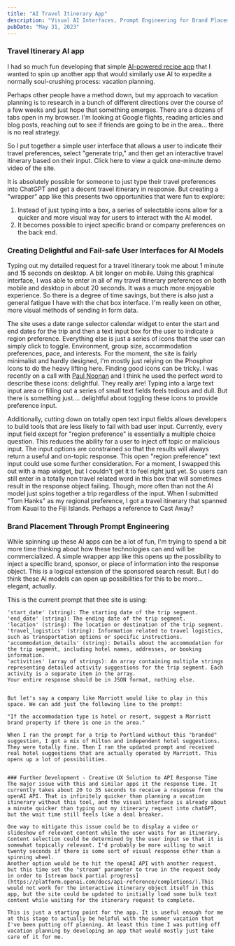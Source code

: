 ```yaml
---
title: "AI Travel Itinerary App"
description: "Visual AI Interfaces, Prompt Engineering for Brand Placement."
pubDate: "May 31, 2023"
---
```


### Travel Itinerary AI app

I had so much fun developing that simple [AI-powered recipe app](https://josephm.dev/blog/20230517/) that I wanted to spin up another app that would similarly use AI to expedite a normally soul-crushing process: vacation planning.

Perhaps other people have a method down, but my approach to vacation planning is to research in a bunch of different directions over the course of a few weeks and just hope that something emerges. There are a dozens of tabs open in my browser. I'm looking at Google flights, reading articles and blog posts, reaching out to see if friends are going to be in the area... there is no real strategy.

So I put together a simple user interface that allows a user to indicate their travel preferences, select "generate trip," and then get an interactive travel itinerary based on their input. Click here to view a quick one-minute demo video of the site.

It is absolutely possible for someone to just type their travel preferences into ChatGPT and get a decent travel itinerary in response. But creating a "wrapper" app like this presents two opportunities that were fun to explore:

1. Instead of just typing into a box, a series of selectable icons allow for a quicker and more visual way for users to interact with the AI model.
2. It becomes possible to inject specific brand or company preferences on the back end.

### Creating Delightful and Fail-safe User Interfaces for AI Models

Typing out my detailed request for a travel itinerary took me about 1 minute and 15 seconds on desktop. A bit longer on mobile. Using this graphical interface, I was able to enter in all of my travel itinerary preferences on both mobile and desktop in about 20 seconds. It was a much more enjoyable experience. So there is a degree of time savings, but there is also just a general fatigue I have with the chat box interface. I'm really keen on other, more visual methods of sending in form data.

The site uses a date range selector calendar widget to enter the start and end dates for the trip and then a text input box for the user to indicate a region preference. Everything else is just a series of icons that the user can simply click to toggle. Environment, group size, accommodation preferences, pace, and interests. For the moment, the site is fairly minimalist and hardly designed, I'm mostly just relying on the Phosphor Icons to do the heavy lifting here. Finding good icons can be tricky. I was recently on a call with [Paul Noonan](https://noon.fyi/) and I think he used the perfect word to describe these icons: delightful. They really are! Typing into a large text input area or filling out a series of small text fields feels tedious and dull. But there is something just.... delightful about toggling these icons to provide preference input.

Additionally, cutting down on totally open text input fields allows developers to build tools that are less likely to fail with bad user input. Currently, every input field except for "region preference" is essentially a multiple choice question. This reduces the ability for a user to inject off topic or malicious input. The input options are constrained so that the results will always return a useful and on-topic response. This open "region preference" text input could use some further consideration. For a moment, I swapped this out with a map widget, but I couldn't get it to feel right just yet. So users can still enter in a totally non travel related word in this box that will sometimes result in the response object failing. Though, more often than not the AI model just spins together a trip regardless of the input. When I submitted "Tom Hanks" as my regional preference, I got a travel itinerary that spanned from Kauai to the Fiji Islands. Perhaps a reference to Cast Away?

### Brand Placement Through Prompt Engineering

While spinning up these AI apps can be a lot of fun, I'm trying to spend a bit more time thinking about how these technologies can and will be commercialized. A simple wrapper app like this opens up the possibility to inject a specific brand, sponsor, or piece of information into the response object. This is a logical extension of the sponsored search result. But I do think these AI models can open up possibilities for this to be more... elegant, actually.

This is the current prompt that thee site is using:

```const prompt=Create an extraordinary travel itinerary based on the following information ${JSON.stringify(travelData)}. Be as specific as possible with accommodation, activity suggestions, and travel connections between the trip segments. Ensure that the itinerary includes some off-the-beaten-path suggestions and that the activity recommendations take the provided interests into account. Return your response in JSON format with the key trip_segments containing an array of trip segments. Each trip segment should include the following keys:
'start_date' (string): The starting date of the trip segment.
'end_date' (string): The ending date of the trip segment.
'location' (string): The location or destination of the trip segment.
'travel_logistics' (string): Information related to travel logistics, such as transportation options or specific instructions.
'accommodation_details' (string): Details about the accommodation for the trip segment, including hotel names, addresses, or booking information.
'activities' (array of strings): An array containing multiple strings representing detailed activity suggestions for the trip segment. Each activity is a separate item in the array.
Your entire response should be in JSON format, nothing else.


But let's say a company like Marriott would like to play in this space. We can add just the following line to the prompt:

"If the accommodation type is hotel or resort, suggest a Marriott brand property if there is one in the area."

When I ran the prompt for a trip to Portland without this "branded" suggestion, I got a mix of Hilton and independent hotel suggestions. They were totally fine. Then I ran the updated prompt and received real hotel suggestions that are actually operated by Marriott. This opens up a lot of possibilities.


### Further Development - Creative UX Solution to API Response Time
The major issue with this and similar apps it the response time. It currently takes about 20 to 35 seconds to receive a response from the openAI API. That is infinitely quicker than planning a vacation itinerary without this tool, and the visual interface is already about a minute quicker than typing out my itinerary request into chatGPT, but the wait time still feels like a deal breaker.

One way to mitigate this issue could be to display a video or slideshow of relevant content while the user waits for an itinerary. Content selection could be determined by the user input so that it is somewhat topically relevant. I'd probably be more willing to wait twenty seconds if there is some sort of visual response other than a spinning wheel.
Another option would be to hit the openAI API with another request, but this time set the "stream" parameter to true in the request body in order to [stream back partial progress](https://platform.openai.com/docs/api-reference/completions/).This would not work for the interactive itinerary object itself in this app, but the site could be updated to initially load some bulk text content while waiting for the itinerary request to complete.

This is just a starting point for the app. It is useful enough for me at this stage to actually be helpful with the summer vacation that I've been putting off planning. At least this time I was putting off vacation planning by developing an app that would mostly just take care of it for me.


```

